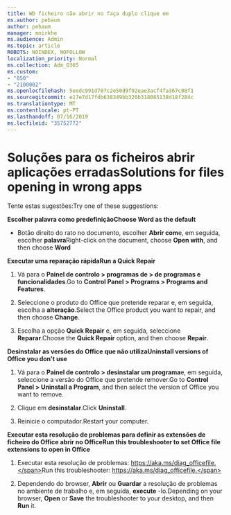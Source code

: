 ```yaml
---
title: WD ficheiro não abrir no faça duplo clique em
ms.author: pebaum
author: pebaum
manager: mnirkhe
ms.audience: Admin
ms.topic: article
ROBOTS: NOINDEX, NOFOLLOW
localization_priority: Normal
ms.collection: Adm_O365
ms.custom:
- "850"
- "2100002"
ms.openlocfilehash: 5eedc991d787c2e50d9f92eae3acf4fa367c08f1
ms.sourcegitcommit: e17e7d17fdb638349bb320b318085138d18f284c
ms.translationtype: MT
ms.contentlocale: pt-PT
ms.lasthandoff: 07/16/2019
ms.locfileid: "35752772"
---
```

# <a name="solutions-for-files-opening-in-wrong-apps"></a><span data-ttu-id="cf735-102">Soluções para os ficheiros abrir aplicações erradas</span><span class="sxs-lookup"><span data-stu-id="cf735-102">Solutions for files opening in wrong apps</span></span>

<span data-ttu-id="cf735-103">Tente estas sugestões:</span><span class="sxs-lookup"><span data-stu-id="cf735-103">Try one of these suggestions:</span></span>

<span data-ttu-id="cf735-104">**Escolher palavra como predefinição**</span><span class="sxs-lookup"><span data-stu-id="cf735-104">**Choose Word as the default**</span></span>

* <span data-ttu-id="cf735-105">Botão direito do rato no documento, escolher **Abrir com**e, em seguida, escolher **palavra**</span><span class="sxs-lookup"><span data-stu-id="cf735-105">Right-click on the document, choose **Open with**, and then choose **Word**</span></span>

<span data-ttu-id="cf735-106">**Executar uma reparação rápida**</span><span class="sxs-lookup"><span data-stu-id="cf735-106">**Run a Quick Repair**</span></span>

1. <span data-ttu-id="cf735-107">Vá para o **Painel de controlo > programas de > de programas e funcionalidades**.</span><span class="sxs-lookup"><span data-stu-id="cf735-107">Go to **Control Panel > Programs > Programs and Features**.</span></span>

2. <span data-ttu-id="cf735-108">Seleccione o produto do Office que pretende reparar e, em seguida, escolha a **alteração**.</span><span class="sxs-lookup"><span data-stu-id="cf735-108">Select the Office product you want to repair, and then choose **Change**.</span></span>

3. <span data-ttu-id="cf735-109">Escolha a opção **Quick Repair** e, em seguida, seleccione **Reparar**.</span><span class="sxs-lookup"><span data-stu-id="cf735-109">Choose the **Quick Repair** option, and then choose **Repair**.</span></span>

<span data-ttu-id="cf735-110">**Desinstalar as versões do Office que não utiliza**</span><span class="sxs-lookup"><span data-stu-id="cf735-110">**Uninstall versions of Office you don't use**</span></span>

1. <span data-ttu-id="cf735-111">Vá para o **Painel de controlo > desinstalar um programa**e, em seguida, seleccione a versão do Office que pretende remover.</span><span class="sxs-lookup"><span data-stu-id="cf735-111">Go to **Control Panel > Uninstall a Program**, and then select the version of Office you want to remove.</span></span>

2. <span data-ttu-id="cf735-112">Clique em **desinstalar**.</span><span class="sxs-lookup"><span data-stu-id="cf735-112">Click **Uninstall**.</span></span>

3. <span data-ttu-id="cf735-113">Reinicie o computador.</span><span class="sxs-lookup"><span data-stu-id="cf735-113">Restart your computer.</span></span>

<span data-ttu-id="cf735-114">**Executar esta resolução de problemas para definir as extensões de ficheiro do Office abrir no Office**</span><span class="sxs-lookup"><span data-stu-id="cf735-114">**Run this troubleshooter to set Office file extensions to open in Office**</span></span>

1. <span data-ttu-id="cf735-115">Executar esta resolução de problemas: https://aka.ms/diag_officefile.</span><span class="sxs-lookup"><span data-stu-id="cf735-115">Run this troubleshooter: https://aka.ms/diag_officefile.</span></span>

2. <span data-ttu-id="cf735-116">Dependendo do browser, **Abrir** ou **Guardar** a resolução de problemas no ambiente de trabalho e, em seguida, **execute** -lo.</span><span class="sxs-lookup"><span data-stu-id="cf735-116">Depending on your browser, **Open** or **Save** the troubleshooter to your desktop, and then **Run** it.</span></span>
